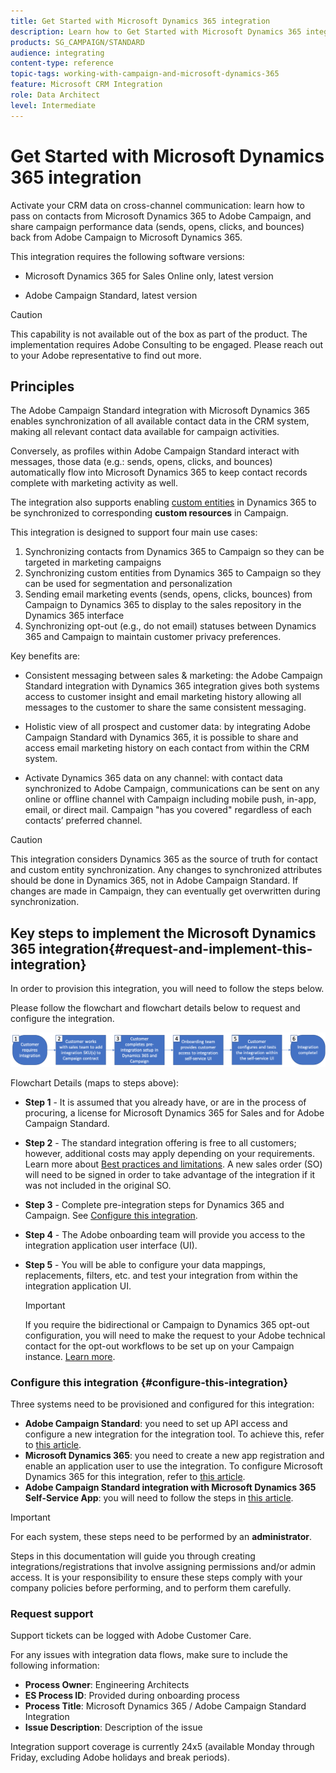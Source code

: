 ```yaml
---
title: Get Started with Microsoft Dynamics 365 integration
description: Learn how to Get Started with Microsoft Dynamics 365 integration
products: SG_CAMPAIGN/STANDARD
audience: integrating
content-type: reference
topic-tags: working-with-campaign-and-microsoft-dynamics-365
feature: Microsoft CRM Integration
role: Data Architect
level: Intermediate
---
```


# Get Started with Microsoft Dynamics 365 integration

Activate your CRM data on cross-channel communication: learn how to pass on contacts from Microsoft Dynamics 365 to Adobe Campaign, and share campaign performance data (sends, opens, clicks, and bounces) back from Adobe Campaign to Microsoft Dynamics 365.

This integration requires the following software versions:

* Microsoft Dynamics 365 for Sales Online only, latest version

* Adobe Campaign Standard, latest version

>[!CAUTION]
>
>This capability is not available out of the box as part of the product. The implementation requires Adobe Consulting to be engaged. Please reach out to your Adobe representative to find out more.
>

## Principles

The Adobe Campaign Standard integration with Microsoft Dynamics 365 enables synchronization of all available contact data in the CRM system, making all relevant contact data available for campaign activities.

Conversely, as profiles within Adobe Campaign Standard interact with messages, those data (e.g.: sends, opens, clicks, and bounces) automatically flow into Microsoft Dynamics 365 to keep contact records complete with marketing activity as well.  

The integration also supports enabling [custom entities](../../integrating/using/d365-acs-self-service-app-settings.md) in Dynamics 365 to be synchronized to corresponding **custom resources** in Campaign.

This integration is designed to support four main use cases:

1. Synchronizing contacts from Dynamics 365 to Campaign so they can be targeted in marketing campaigns
1. Synchronizing custom entities from Dynamics 365 to Campaign so they can be used for segmentation and personalization
1. Sending email marketing events (sends, opens, clicks, bounces) from Campaign to Dynamics 365 to display to the sales repository in the Dynamics 365 interface
1. Synchronizing opt-out (e.g., do not email) statuses between Dynamics 365 and Campaign to maintain customer privacy preferences.

Key benefits are:

* Consistent messaging between sales & marketing: the Adobe Campaign Standard integration with Dynamics 365 integration gives both systems access to customer insight and email marketing history allowing all messages to the customer to share the same consistent messaging.

* Holistic view of all prospect and customer data: by integrating Adobe Campaign Standard with Dynamics 365, it is possible to share and access email marketing history on each contact from within the CRM system.

* Activate Dynamics 365 data on any channel: with contact data synchronized to Adobe Campaign, communications can be sent on any online or offline channel with Campaign including mobile push, in-app, email, or direct mail. Campaign "has you covered" regardless of each contacts’ preferred channel.  

>[!CAUTION]
>
>This integration considers Dynamics 365 as the source of truth for contact and custom entity synchronization.  Any changes to synchronized attributes should be done in Dynamics 365, not in Adobe Campaign Standard.  If changes are made in Campaign, they can eventually get overwritten during synchronization.
>

## Key steps to implement the Microsoft Dynamics 365 integration{#request-and-implement-this-integration}

In order to provision this integration, you will need to follow the steps below.

Please follow the flowchart and flowchart details below to request and configure the integration.

![](assets/provisioning-wf.png)

Flowchart Details (maps to steps above):

* **Step 1** - It is assumed that you already have, or are in the process of procuring, a license for Microsoft Dynamics 365 for Sales and for Adobe Campaign Standard.
* **Step 2** - The standard integration offering is free to all customers; however, additional costs may apply depending on your requirements. Learn more about [Best practices and limitations](../../integrating/using/d365-acs-notices-and-recommendations.md). A new sales order (SO) will need to be signed in order to take advantage of the integration if it was not included in the original SO.
* **Step 3** - Complete pre-integration steps for Dynamics 365 and Campaign. See [Configure this integration](#configure-this-integration).
* **Step 4** - The Adobe onboarding team will provide you access to the integration application user interface (UI).
* **Step 5** - You will be able to configure your data mappings, replacements, filters, etc. and test your integration from within the integration application UI.
  
    >[!IMPORTANT]
    >
    > If you require the bidirectional or Campaign to Dynamics 365 opt-out configuration, you will need to make the request to your Adobe technical contact for the opt-out workflows to be set up on your Campaign instance. [Learn more](../../integrating/using/d365-acs-notices-and-recommendations.md#opt-out).

### Configure this integration {#configure-this-integration}

Three systems need to be provisioned and configured for this integration:

* **Adobe Campaign Standard**: you need to set up API access and configure a new integration for the integration tool. To achieve this, refer to [this article](../../integrating/using/d365-acs-configure-adobe-io.md).
* **Microsoft Dynamics 365**: you need to create a new app registration and enable an application user to use the integration.  To configure Microsoft Dynamics 365 for this integration, refer to [this article](../../integrating/using/d365-acs-configure-d365.md).
* **Adobe Campaign Standard integration with Microsoft Dynamics 365 Self-Service App**: you will need to follow the steps in [this article](../../integrating/using/d365-acs-self-service-app-control-access.md).

>[!IMPORTANT]
>
>For each system, these steps need to be performed by an **administrator**.
>
>Steps in this documentation will guide you through creating integrations/registrations that involve assigning permissions and/or admin access.  It is your responsibility to ensure these steps comply with your company policies before performing, and to perform them carefully.
>

### Request support

Support tickets can be logged with Adobe Customer Care.

For any issues with integration data flows, make sure to include the following information:

* **Process Owner**: Engineering Architects
* **ES Process ID**: Provided during onboarding process
* **Process Title**: Microsoft Dynamics 365 / Adobe Campaign Standard Integration
* **Issue Description**: Description of the issue

Integration support coverage is currently 24x5 (available Monday through Friday, excluding Adobe holidays and break periods).
